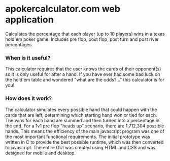 # apokercalculator.com web application
Calculates the percentage that each player (up to 10 players) wins in a texas hold'em poker game. Includes pre flop, post flop, post turn and post river percentages.



### When is it useful?

  This calculator requires that the user knows the cards of their opponent(s) so it is only useful for after a hand. If you have ever had some bad luck on the hold'em table and wondered "what are the odds?..." this calculator is for you!

### How does it work?


   The calculator simulates every possible hand that could happen with the cards that are left, determining which starting hand won or tied for each. The wins for each hand are summed and then turned into a percentage in the end. For a 1v1 pre flop "heads up" scenario, there are 1,712,304 possible hands. This means the efficiency of the main javascript program was one of the most important functional requirements. The initial prototype was written in C to provide the best possible runtime, which was then converted to javascript. The entire GUI was created using HTML and CSS and was designed for mobile and desktop.
